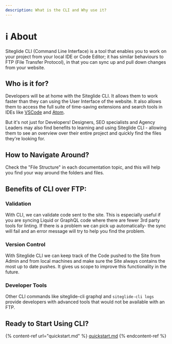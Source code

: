 ```yaml
---
description: What is the CLI and Why use it?
---
```


# ℹ️ About

Siteglide CLI (Command Line Interface) is a tool that enables you to work on your project from your local IDE or Code Editor; it has similar behaviours to FTP (File Transfer Protocol), in that you can sync up and pull down changes from your website.

## Who is it for?

Developers will be at home with the Siteglide CLI. It allows them to work faster than they can using the User Interface of the website. It also allows them to access the full suite of time-saving extensions and search tools in IDEs like [VSCode](https://code.visualstudio.com/) and [Atom](https://atom-editor.cc/).

But it's not just for Developers! Designers, SEO specialists and Agency Leaders may also find benefits to learning and using Siteglide CLI - allowing them to see an overview over their entire project and quickly find the files they're looking for.

## How to Navigate Around?

Check the "File Structure" in each documentation topic, and this will help you find your way around the folders and files.

## Benefits of CLI over FTP:

### Validation

With CLI, we can validate code sent to the site. This is especially useful if you are syncing Liquid or GraphQL code where there are fewer 3rd party tools for linting. If there is a problem we can pick up automatically- the sync will fail and an error message will try to help you find the problem.

### Version Control

With Siteglide CLI we can keep track of the Code pushed to the Site from Admin and from local machines and make sure the Site always contains the most up to date pushes. It gives us scope to improve this functionality in the future.

### Developer Tools

Other CLI commands like siteglide-cli graphql and `siteglide-cli logs` provide developers with advanced tools that would not be available with an FTP.

## Ready to Start Using CLI?

{% content-ref url="quickstart.md" %}
[quickstart.md](quickstart.md)
{% endcontent-ref %}
